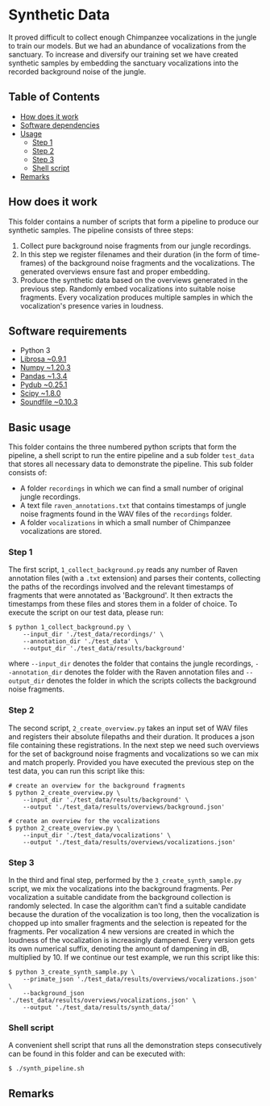 # Synthetic Data

It proved difficult to collect enough Chimpanzee vocalizations in the jungle to train our models. But we had an abundance of vocalizations from the sanctuary. To increase and diversify our training set we have created synthetic samples by embedding the sanctuary vocalizations into the recorded background noise of the jungle.

## Table of Contents

- [How does it work](#how-does-it-work)
- [Software dependencies](#software-requirements)
- [Usage](#basic-usage)
    - [Step 1](#step-1)
    - [Step 2](#step-2)
    - [Step 3](#step-3)
    - [Shell script](#shell-script)
- [Remarks](#remarks)

## How does it work

This folder contains a number of scripts that form a pipeline to produce our synthetic samples. The pipeline consists of three steps:

1. Collect pure background noise fragments from our jungle recordings.
2. In this step we register filenames and their duration (in the form of time-frames) of the background noise fragments and the vocalizations. The generated overviews ensure fast and proper embedding.
3. Produce the synthetic data based on the overviews generated in the previous step. Randomly embed vocalizations into suitable noise fragments. Every vocalization produces multiple samples in which the vocalization's presence varies in loudness.

## Software requirements

- Python 3
- [Librosa ~0.9.1](https://librosa.org/doc/latest/index.html)
- [Numpy ~1.20.3](https://numpy.org/)
- [Pandas ~1.3.4](https://pandas.pydata.org)
- [Pydub ~0.25.1](https://pypi.org/project/pydub/)
- [Scipy ~1.8.0](https://scipy.org/)
- [Soundfile ~0.10.3](https://pysoundfile.readthedocs.io/en/latest/)

## Basic usage

This folder contains the three numbered python scripts that form the pipeline, a shell script to run the entire pipeline and a sub folder `test_data` that stores all necessary data to demonstrate the pipeline. This sub folder consists of:

- A folder `recordings` in which we can find a small number of original jungle recordings.
- A text file `raven_annotations.txt` that contains timestamps of jungle noise fragments found in the WAV files of the `recordings` folder.
- A folder `vocalizations` in which a small number of Chimpanzee vocalizations are stored.

### Step 1

The first script, `1_collect_background.py` reads any number of Raven annotation files (with a `.txt` extension) and parses their contents, collecting the paths of the recordings involved and the relevant timestamps of fragments that were annotated as 'Background'. It then extracts the timestamps from these files and stores them in a folder of choice. To execute the script on our test data, please run:
```
$ python 1_collect_background.py \
    --input_dir './test_data/recordings/' \
    --annotation_dir './test_data' \
    --output_dir './test_data/results/background'
```
where `--input_dir` denotes the folder that contains the jungle recordings, `--annotation_dir` denotes the folder with the Raven annotation files and `--output_dir` denotes the folder in which the scripts collects the background noise fragments.

### Step 2

The second script, `2_create_overview.py` takes an input set of WAV files and registers their absolute filepaths and their duration. It produces a json file containing these registrations. In the next step we need such overviews for the set of background noise fragments and vocalizations so we can mix and match properly. Provided you have executed the previous step on the test data, you can run this script like this:
```
# create an overview for the background fragments
$ python 2_create_overview.py \
    --input_dir './test_data/results/background' \
    --output './test_data/results/overviews/background.json'

# create an overview for the vocalizations
$ python 2_create_overview.py \
    --input_dir './test_data/vocalizations' \
    --output './test_data/results/overviews/vocalizations.json'
```

### Step 3

In the third and final step, performed by the `3_create_synth_sample.py` script, we mix the vocalizations into the background fragments. Per vocalization a suitable candidate from the background collection is randomly selected. In case the algorithm can't find a suitable candidate because the duration of the vocalization is too long, then the vocalization is chopped up into smaller fragments and the selection is repeated for the fragments. Per vocalization 4 new versions are created in which the loudness of the vocalization is increasingly dampened. Every version gets its own numerical suffix, denoting the amount of dampening in dB, multiplied by 10. If we continue our test example, we run this script like this:
```
$ python 3_create_synth_sample.py \
    --primate_json './test_data/results/overviews/vocalizations.json' \
    --background_json './test_data/results/overviews/vocalizations.json' \
    --output './test_data/results/synth_data/'
```

### Shell script
A convenient shell script that runs all the demonstration steps consecutively can be found in this folder and can be executed with:
```
$ ./synth_pipeline.sh 
```

## Remarks


